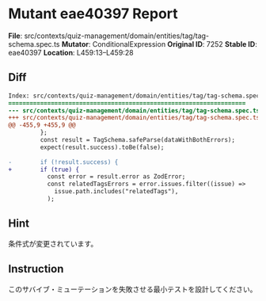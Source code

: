 # Mutant eae40397 Report

**File**: src/contexts/quiz-management/domain/entities/tag/tag-schema.spec.ts
**Mutator**: ConditionalExpression
**Original ID**: 7252
**Stable ID**: eae40397
**Location**: L459:13–L459:28

## Diff

```diff
Index: src/contexts/quiz-management/domain/entities/tag/tag-schema.spec.ts
===================================================================
--- src/contexts/quiz-management/domain/entities/tag/tag-schema.spec.ts	original
+++ src/contexts/quiz-management/domain/entities/tag/tag-schema.spec.ts	mutated #7252
@@ -455,9 +455,9 @@
         };
         const result = TagSchema.safeParse(dataWithBothErrors);
         expect(result.success).toBe(false);
 
-        if (!result.success) {
+        if (true) {
           const error = result.error as ZodError;
           const relatedTagsErrors = error.issues.filter((issue) =>
             issue.path.includes("relatedTags"),
           );
```

## Hint

条件式が変更されています。

## Instruction

このサバイブ・ミューテーションを失敗させる最小テストを設計してください。
